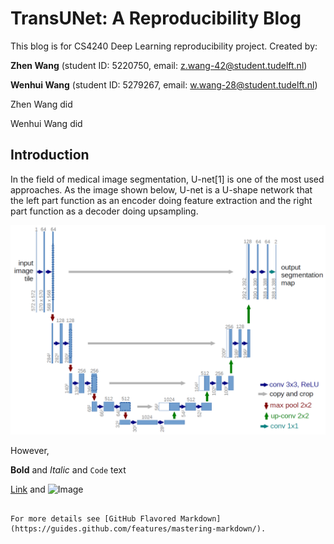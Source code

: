 # TransUNet: A Reproducibility Blog

This blog is for CS4240 Deep Learning reproducibility project. Created by:

**Zhen Wang** (student ID: 5220750, email: z.wang-42@student.tudelft.nl)

**Wenhui Wang** (student ID: 5279267, email: w.wang-28@student.tudelft.nl)

Zhen Wang did

Wenhui Wang did

## Introduction

In the field of medical image segmentation, U-net[1] is one of the most used approaches. As the image shown below, U-net is a U-shape network that the left part function as an encoder doing feature extraction and the right part function as a decoder doing upsampling.

![unet](https://github.com/Alicia-Wenhui/dlblog.github.io/blob/gh-pages/img/unet.png)

However, 





**Bold** and _Italic_ and `Code` text

[Link](url) and ![Image](src)
```

For more details see [GitHub Flavored Markdown](https://guides.github.com/features/mastering-markdown/).


